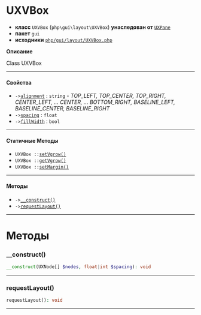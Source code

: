 # UXVBox

- **класс** `UXVBox` (`php\gui\layout\UXVBox`) **унаследован от** [`UXPane`](api-docs/classes/php/gui/layout/UXPane.ru.md)
- **пакет** `gui`
- **исходники** [`php/gui/layout/UXVBox.php`](./src/main/resources/JPHP-INF/sdk/php/gui/layout/UXVBox.php)

**Описание**

Class UXVBox

---

#### Свойства

- `->`[`alignment`](#prop-alignment) : `string` - _TOP_LEFT, TOP_CENTER, TOP_RIGHT, CENTER_LEFT, ... CENTER, ... BOTTOM_RIGHT,
BASELINE_LEFT, BASELINE_CENTER, BASELINE_RIGHT_
- `->`[`spacing`](#prop-spacing) : `float`
- `->`[`fillWidth`](#prop-fillwidth) : `bool`

---

#### Статичные Методы

- `UXVBox ::`[`setVgrow()`](#method-setvgrow)
- `UXVBox ::`[`getVgrow()`](#method-getvgrow)
- `UXVBox ::`[`setMargin()`](#method-setmargin)

---

#### Методы

- `->`[`__construct()`](#method-__construct)
- `->`[`requestLayout()`](#method-requestlayout)

---
# Методы

<a name="method-__construct"></a>

### __construct()
```php
__construct(UXNode[] $nodes, float|int $spacing): void
```

---

<a name="method-requestlayout"></a>

### requestLayout()
```php
requestLayout(): void
```

---
